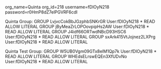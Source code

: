 
org_name=Quinta
org_id=218
username=fDlOyN218
password=r0HmP8dZ7elPGVRF6cdI

Quinta Group:
GROUP	LvjvcCokBbJGzphbSNKrGR	User:fDlOyN218	*	READ	ALLOW	LITERAL
GROUP	jByMeaZrLOPOovpipHs2AW	User:fDlOyN218	*	READ	ALLOW	LITERAL
GROUP	J4idf66ORTwdNBcD93HSC6	User:fDlOyN218	*	READ	ALLOW	LITERAL
GROUP	sxArk415VtJojnez2LXPrg	User:fDlOyN218	*	READ	ALLOW	LITERAL


Quinta Test Group:
GROUP	W5UB0Vgm09GTx8elM1Qp7k	User:fDlOyN218	*	READ	ALLOW	LITERAL
GROUP	WHEdsELrswEQEn3XfUDvNo	User:fDlOyN218	*	READ	ALLOW	LITERAL



